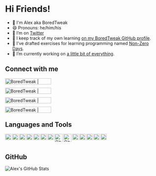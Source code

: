 # Hi Friends! 

- 👋 I'm Alex aka BoredTweak
- 😄 Pronouns: he/him/his
- 🤔 I’m on [Twitter][twitter]
- 📒 I keep track of my own learning [on my BoredTweak GitHub profile][boredtweak-gh].
- 🧱 I've drafted exercises for learning programming named [Non-Zero Days][non-zero-days-gh-pages].
- 🔭 I’m currently working on [a little bit of everything](https://github.com/BoredTweak/Miscellaneous).


## Connect with me

[<img align="left" alt="BoredTweak | Email" width="150px" height="20px" src="https://img.shields.io/badge/BoredTweak%20%7C%20Email-EA4335?style=flat-square&logo=gmail&logoColor=white" />][email]
</br>

[<img align="left" alt="BoredTweak | YouTube" width="150px" height="20px" src="https://img.shields.io/badge/BoredTweak%20%7C%20YouTube-FF0000?style=flat-square&logo=youtube&logoColor=white" />][youtube]
</br>

[<img align="left" alt="BoredTweak | Twitter" width="150px" height="20px" src="https://img.shields.io/badge/BoredTweak%20%7C%20Twitter-1DA1F2?style=flat-square&logo=twitter&logoColor=white" />][twitter]
</br>

[<img align="left" alt="BoredTweak | LinkedIn" width="150px" height="20px" src="https://img.shields.io/badge/BoredTweak%20%7C%20LinkedIn-0A66C2?style=flat-square&logo=linkedin&logoColor=white" />][linkedin]
</br>

## Languages and Tools

[<img align="left" alt="C#" height="20px" src="https://cdn.jsdelivr.net/npm/simple-icons@5.9.0/icons/csharp.svg" />][csharp-demo]
[<img align="left" alt="Docker" height="20px" src="https://cdn.jsdelivr.net/npm/simple-icons@3.13.0/icons/docker.svg" />][docker-demo]
[<img align="left" alt="TypeScript" height="20px" src="https://cdn.jsdelivr.net/npm/simple-icons@3.13.0/icons/typescript.svg" />][js-demo]
[<img align="left" alt="React" height="20px" src="https://cdn.jsdelivr.net/npm/simple-icons@5.9.0/icons/react.svg" />][react-demo]
[<img align="left" alt="Java" height="20px" src="https://cdn.jsdelivr.net/npm/simple-icons@5.9.0/icons/java.svg" />][java-demo]
[<img align="left" alt="Python" height="20px" src="https://cdn.jsdelivr.net/npm/simple-icons@5.9.0/icons/python.svg" />][python-demo]
[<img align="left" alt="Postgres" height="20px" src="https://cdn.jsdelivr.net/npm/simple-icons@3.13.0/icons/postgresql.svg" />][postgres-demo]
[<img align="left" alt="Git" width="26px" src="https://cdn.jsdelivr.net/npm/simple-icons@3.13.0/icons/git.svg" />][git-demo]
[<img align="left" alt="GitHub" width="26px" src="https://cdn.jsdelivr.net/npm/simple-icons@3.13.0/icons/github.svg" />][git-demo]
[<img align="left" alt="Angular" height="20px" src="https://cdn.jsdelivr.net/npm/simple-icons@5.9.0/icons/angular.svg" />][chorehelper-demo]
[<img align="left" alt="HTML5" height="20px" src="https://cdn.jsdelivr.net/npm/simple-icons@5.9.0/icons/html5.svg" />][chorehelper-demo]
[<img align="left" alt="JavaScript" height="20px" src="https://cdn.jsdelivr.net/npm/simple-icons@5.9.0/icons/javascript.svg" />][js-demo]
[<img align="left" alt="Node.js" height="20px" src="https://cdn.jsdelivr.net/npm/simple-icons@5.9.0/icons/nodedotjs.svg" />][node-demo]
[<img align="left" alt="Visual Studio Code" height="20px" src="https://cdn.jsdelivr.net/npm/simple-icons@5.9.0/icons/visualstudiocode.svg" />][chorehelper-demo]

</br>
</br>


## GitHub

![Alex's GitHub Stats](https://github-readme-stats.vercel.app/api?username=boredtweak&show_icons=true)

[non-zero-days-gh-organization]: https://github.com/Non-Zero-Days
[non-zero-days-gh-pages]: https://non-zero-days.github.io/
[boredtweak-gh]: https://github.com/BoredTweak
[email]: mailto:alex.elia42@gmail.com
[youtube]: https://www.youtube.com/channel/UCT0hVofKq8CM8k8QBiUmpOw
[twitter]: https://twitter.com/BoredTweak
[linkedin]: https://www.linkedin.com/in/alex-elia/
[chorehelper-demo]: https://github.com/BoredTweak/ChoreHelper
[csharp-demo]:https://github.com/BoredTweak/Miscellaneous/tree/main/CSharp
[java-demo]:https://github.com/BoredTweak/Miscellaneous/tree/main/Java
[python-demo]:https://github.com/BoredTweak/Miscellaneous/tree/main/Python
[js-demo]: https://github.com/BoredTweak/Miscellaneous/tree/main/JavaScript
[react-demo]:https://github.com/BoredTweak/Miscellaneous/tree/main/React
[node-demo]: https://github.com/BoredTweak/Miscellaneous/tree/main/Node
[postgres-demo]:https://github.com/BoredTweak/Miscellaneous/tree/main/Postgres
[git-demo]: https://www.youtube.com/playlist?list=PLAqJ1EkmbEM2OTI0Ybor-IA7LUD6iVQ1Y
[docker-demo]: https://github.com/BoredTweak/Miscellaneous/tree/main/Docker
